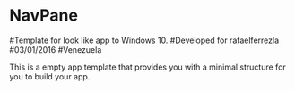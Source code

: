 # NavPane
#Template for look like app to Windows 10.
#Developed for rafaelferrezla
#03/01/2016
#Venezuela

This is a empty app template that provides you with a minimal structure for you to build your app.
